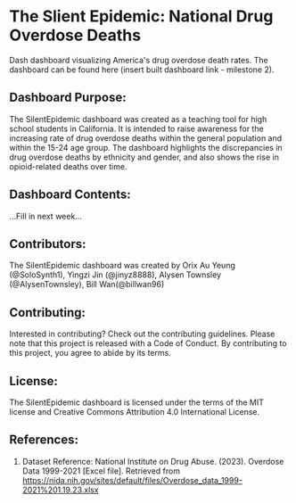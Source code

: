 # The Slient Epidemic: National Drug Overdose Deaths
Dash dashboard visualizing America's drug overdose death rates. The dashboard can be found here (insert built dashboard link - milestone 2).

## Dashboard Purpose: 
The SilentEpidemic dashboard was created as a teaching tool for high school students in California. It is intended to raise awareness for the increasing rate of drug overdose deaths within the general population and within the 15-24 age group. The dashboard highlights the discrepancies in drug overdose deaths by ethnicity and gender, and also shows the rise in opioid-related deaths over time. 

## Dashboard Contents:
...Fill in next week...

## Contributors: 
The SilentEpidemic dashboard was created by Orix Au Yeung (@SoloSynth1), Yingzi Jin (@jinyz8888), Alysen Townsley (@AlysenTownsley), Bill Wan(@billwan96)

## Contributing:
Interested in contributing? Check out the contributing guidelines. Please note that this project is released with a Code of Conduct. By contributing to this project, you agree to abide by its terms.

## License: 
The SilentEpidemic dashboard is licensed under the terms of the MIT license and Creative Commons Attribution 4.0 International License.

## References:
1. Dataset Reference: National Institute on Drug Abuse. (2023). Overdose Data 1999-2021 [Excel file]. Retrieved from https://nida.nih.gov/sites/default/files/Overdose_data_1999-2021%201.19.23.xlsx